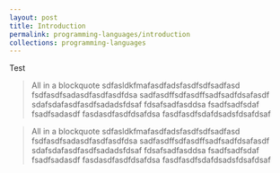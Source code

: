 ```yaml
---
layout: post
title: Introduction
permalink: programming-languages/introduction
collections: programming-languages
---
```


Test

> All in a blockquote
> sdfasldkfmafasdfadsfasdfsdfsadfasd
> fsdfasdfsadasdfasdfasdfdsa
> sadfasdffsdfasdffsadfsadfdsafasdf
> sdafsdafasdfasdfsadadsfdsaf
> fdsafsadfasddsa
> fsadfsadfsdaf
> fsadfsadasdf
> fasdasdfasdfdsafdsa
> fasdfasdfsdafdsadsfdsafdsaf


> All in a blockquote
> sdfasldkfmafasdfadsfasdfsdfsadfasd
> fsdfasdfsadasdfasdfasdfdsa
> sadfasdffsdfasdffsadfsadfdsafasdf
> sdafsdafasdfasdfsadadsfdsaf
> fdsafsadfasddsa
> fsadfsadfsdaf
> fsadfsadasdf
> fasdasdfasdfdsafdsa
> fasdfasdfsdafdsadsfdsafdsaf


